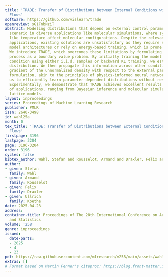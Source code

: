```yaml
---
title: 'TRADE: Transfer of Distributions between External Conditions with Normalizing
  Flows'
software: https://github.com/vislearn/trade
openreview: sG1FnbNziT
abstract: Modeling distributions that depend on external control parameters is a common
  scenario in diverse applications like molecular simulations, where system properties
  like temperature affect molecular configurations. Despite the relevance of these
  applications, existing solutions are unsatisfactory as they require severely restricted
  model architectures or rely on energy-based training, which is prone to instability.
  We introduce TRADE, which overcomes these limitations by formulating the learning
  process as a boundary value problem. By initially training the model for a specific
  condition using either i.i.d. samples or backward KL training, we establish a boundary
  distribution. We then propagate this information across other conditions using the
  gradient of the unnormalized density with respect to the external parameter. This
  formulation, akin to the principles of physics-informed neural networks, allows
  us to efficiently learn parameter-dependent distributions without restrictive assumptions.
  Experimentally, we demonstrate that TRADE achieves excellent results in a wide range
  of applications, ranging from Bayesian inference and molecular simulations to physical
  lattice models.
layout: inproceedings
series: Proceedings of Machine Learning Research
publisher: PMLR
issn: 2640-3498
id: wahl25a
month: 0
tex_title: 'TRADE: Transfer of Distributions between External Conditions with Normalizing
  Flows'
firstpage: 3196
lastpage: 3204
page: 3196-3204
order: 3196
cycles: false
bibtex_author: Wahl, Stefan and Rousselot, Armand and Draxler, Felix and Koethe, Ullrich
author:
- given: Stefan
  family: Wahl
- given: Armand
  family: Rousselot
- given: Felix
  family: Draxler
- given: Ullrich
  family: Koethe
date: 2025-04-23
address:
container-title: Proceedings of The 28th International Conference on Artificial Intelligence
  and Statistics
volume: '258'
genre: inproceedings
issued:
  date-parts:
  - 2025
  - 4
  - 23
pdf: https://raw.githubusercontent.com/mlresearch/v258/main/assets/wahl25a/wahl25a.pdf
extras: []
# Format based on Martin Fenner's citeproc: https://blog.front-matter.io/posts/citeproc-yaml-for-bibliographies/
---
```


